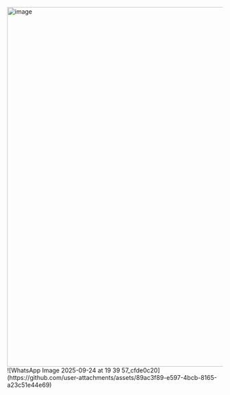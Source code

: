 <img width="660" height="839" alt="image" src="https://github.com/user-attachments/assets/1326bbb5-9446-4320-8947-56c69f16de21" />
![WhatsApp Image 2025-09-24 at 19 39 57_cfde0c20](https://github.com/user-attachments/assets/89ac3f89-e597-4bcb-8165-a23c51e44e69)
